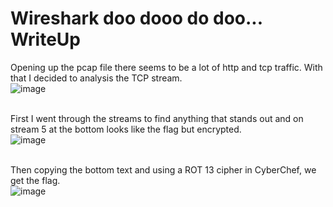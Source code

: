 # Wireshark doo dooo do doo... WriteUp

Opening up the pcap file there seems to be a lot of http and tcp traffic. With that I decided to analysis the TCP stream.</br>
![image](https://github.com/ShadowBringer007/CTF_Repository/assets/47370367/b2025f48-1765-4011-a378-d2ada6c5fb6c)</br>
</br>

First I went through the streams to find anything that stands out and on stream 5 at the bottom looks like the flag but encrypted.</br>
![image](https://github.com/ShadowBringer007/CTF_Repository/assets/47370367/9f8ffb2d-40cb-48f6-8d09-412130da715d)</br>
</br>

Then copying the bottom text and using a ROT 13 cipher in CyberChef, we get the flag.</br>
![image](https://github.com/ShadowBringer007/CTF_Repository/assets/47370367/c223b4ad-38fb-43a8-b747-91c5bb6deb71)
